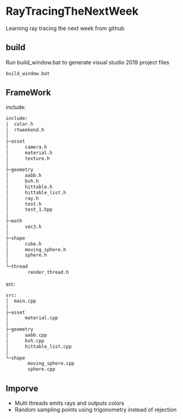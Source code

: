 # RayTracingTheNextWeek
Learning ray tracing the next week from github

## build
Run build_window.bat to generate visual studio 2019 project files
```cpp
build_window.bat
```

## FrameWork
include:
```txt
include:
|  color.h
│  rtweekend.h
│
├─asset
│      camera.h
│      material.h
│      texture.h
│
├─geometry
│      aabb.h
│      bvh.h
│      hittable.h
│      hittable_list.h
│      ray.h
│      test.h
│      test_1.hpp
│
├─math
│      vec3.h
│
├─shape
│      cube.h
│      moving_sphere.h
│      sphere.h
│
└─thread
        render_thread.h
```
src:
```txt
src:
│  main.cpp
│
├─asset
│      material.cpp
│
├─geometry
│      aabb.cpp
│      bvh.cpp
│      hittable_list.cpp
│
└─shape
        moving_sphere.cpp
        sphere.cpp
```

## Imporve
- Multi threads emits rays and outputs colors
- Random sampling points using trigonometry instead of rejection